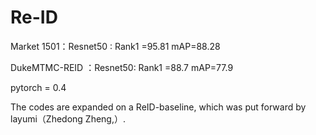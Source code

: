 # Re-ID
Market 1501：Resnet50 :  Rank1 =95.81         mAP=88.28
             
                 
                 
DukeMTMC-REID ：Resnet50: Rank1 =88.7          mAP=77.9    

pytorch = 0.4

The codes are expanded on a ReID-baseline, which was put forward by layumi（Zhedong Zheng,）.
